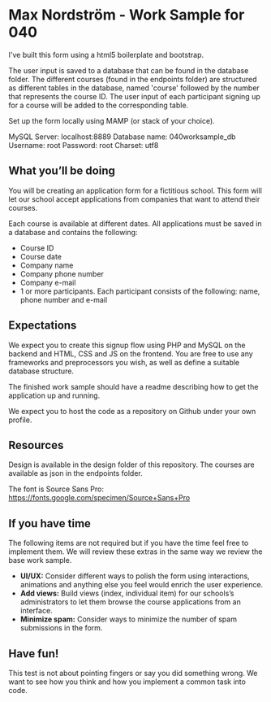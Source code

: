 # Max Nordström - Work Sample for 040

I've built this form using a html5 boilerplate and bootstrap.

The user input is saved to a database that can be found in the database folder.
The different courses (found in the endpoints folder) are structured as different tables in the database, named 'course' followed by the number that represents the course ID. The user input of each participant signing up for a course will be added to the corresponding table.

Set up the form locally using MAMP (or stack of your choice).

MySQL Server: localhost:8889
Database name: 040worksample_db
Username: root
Password: root
Charset: utf8



## What you’ll be doing
You will be creating an application form for a fictitious school. This form will let our school accept applications from companies that want to attend their courses.

Each course is available at different dates. All applications must be saved in a database and contains the following:

- Course ID
- Course date
- Company name
- Company phone number
- Company e-mail
- 1 or more participants. Each participant consists of the following: name, phone number and e-mail

## Expectations
We expect you to create this signup flow using PHP and MySQL on the backend and HTML, CSS and JS on the frontend. You are free to use any frameworks and preprocessors you wish, as well as define a suitable database structure.

The finished work sample should have a readme describing how to get the application up and running.

We expect you to host the code as a repository on Github under your own profile.

## Resources
Design is available in the design folder of this repository. The courses are available as json in the endpoints folder.

The font is Source Sans Pro: https://fonts.google.com/specimen/Source+Sans+Pro

## If you have time
The following items are not required but if you have the time feel free to implement them. We will review these extras in the same way we review the base work sample.

- **UI/UX:** Consider different ways to polish the form using interactions, animations and anything else you feel would enrich the user experience.
- **Add views:** Build views (index, individual item) for our schools’s administrators to let them browse the course applications from an interface.
- **Minimize spam:** Consider ways to minimize the number of spam submissions in the form.

## Have fun!
This test is not about pointing fingers or say you did something wrong. We want to see how you think and how you implement a common task into code.
